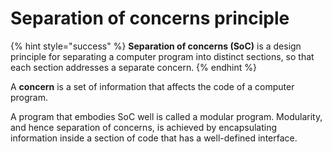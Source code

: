 # Separation of concerns principle

{% hint style="success" %}
**Separation of concerns \(SoC\)** is a design principle for separating a computer program into distinct sections, so that each section addresses a separate concern.
{% endhint %}

A **concern** is a set of information that affects the code of a computer program.

A program that embodies SoC well is called a modular program. Modularity, and hence separation of concerns, is achieved by encapsulating information inside a section of code that has a well-defined interface.

